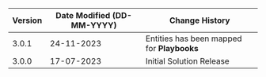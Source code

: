| **Version** | **Date Modified (DD-MM-YYYY)** | **Change History**                          |
|-------------|--------------------------------|---------------------------------------------|
| 3.0.1       | 24-11-2023                     | Entities has been mapped for **Playbooks**  |
| 3.0.0       | 17-07-2023                     | Initial Solution Release                    |
